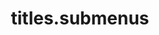 ---
layout: page
title: titles.submenus
nav: true
nav_order: 6
dropdown: true
children: 
    # - title: titles.publications
    #   permalink: /publications/
    # - title: divider
    - title: titles.projects
      permalink: /projects/
---